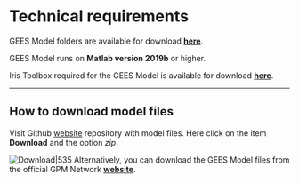 
# Technical requirements

GEES Model folders are available for download **[here](https://git.ogresearch.com/jaromir.benes/global-economy-equilibrium-scenario-builder/-/tree/master)**.

GEES Model runs on **Matlab version 2019b** or higher.

Iris Toolbox required for the GEES Model is available for download **[here](https://github.com/IRIS-Solutions-Team/IRIS-Toolbox)**.

---

## How to download model files

Visit Github [website](https://git.ogresearch.com/jaromir.benes/global-economy-equilibrium-scenario-builder/-/tree/master) repository with model files. Here click on the item **Download** and the option *zip*.

![Download|535](C:\Users\daniela.milucka\Documents\GEES_model\gees-model-codes\codes\docs\figures\download.jpg)
Alternatively, you can download the GEES Model files from the official GPM Network **[website](https://igpmn.org/#/)**.
